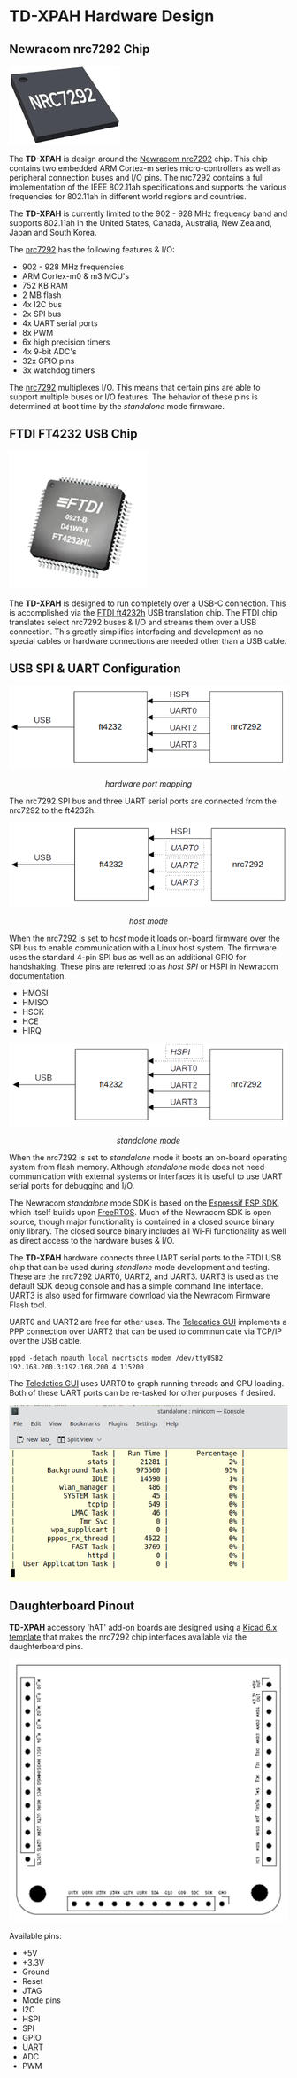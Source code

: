 # TD-XPAH Hardware Design

## Newracom nrc7292 Chip

![](images/nrc7292.png)

The **TD-XPAH** is design around the [Newracom nrc7292](https://newracom.com/products/nrc7292) chip. This chip contains two embedded ARM Cortex-m series micro-controllers as well as peripheral connection buses and I/O pins. The nrc7292 contains a full implementation of the IEEE 802.11ah specifications and supports the various frequencies for 802.11ah in different world regions and countries.

The **TD-XPAH** is currently limited to the 902 - 928 MHz frequency band and supports 802.11ah in the United States, Canada, Australia, New Zealand, Japan and South Korea.

The [nrc7292](https://newracom.com/products/nrc7292) has the following features & I/O:

- 902 - 928 MHz frequencies
- ARM Cortex-m0 & m3 MCU's
- 752 KB RAM
- 2 MB flash
- 4x I2C bus
- 2x SPI bus
- 4x UART serial ports
- 8x PWM
- 6x high precision timers
- 4x 9-bit ADC's
- 32x GPIO pins
- 3x watchdog timers

The [nrc7292](https://newracom.com/products/nrc7292) multiplexes I/O. This means that certain pins are able to support multiple buses or I/O features. The behavior of these pins is determined at boot time by the <i>standalone</i> mode firmware.

## FTDI FT4232 USB Chip

![](images/ft4232hl.png)

The **TD-XPAH** is designed to run completely over a USB-C connection. This is accomplished via the [FTDI ft4232h](https://ftdichip.com/products/ft4232hl/) USB translation chip. The FTDI chip translates select nrc7292 buses & I/O and streams them over a USB connection. This greatly simplifies interfacing and development as no special cables or hardware connections are needed other than a USB cable.

## USB SPI & UART Configuration

![](images/TD-XPAH_ftdi_nrc7292.png)<center>*hardware port mapping*</center>

The nrc7292 SPI bus and three UART serial ports are connected from the nrc7292 to the ft4232h.

![](images/TD-XPAH_ftdi_nrc7292_host_mode.png)<center>*host mode*</center>

When the nrc7292 is set to <i>host</i> mode it loads on-board firmware over the SPI bus to enable communication with a Linux host system. The firmware uses the standard 4-pin SPI bus as well as an additional GPIO for handshaking. These pins are referred to as <i>host SPI</i> or HSPI in Newracom documentation.

- HMOSI
- HMISO
- HSCK
- HCE
- HIRQ


![](images/TD-XPAH_ftdi_nrc7292_standalone_mode.png)<center>*standalone mode*</center>

When the nrc7292 is set to <i>standalone</i> mode it boots an on-board operating system from flash memory. Although <i>standalone</i> mode does not need communication with external systems or interfaces it is useful to use UART serial ports for debugging and I/O.

The Newracom <i>standalone</i> mode SDK is based on the [Espressif ESP SDK](https://docs.espressif.com/projects/esp-idf/en/latest/esp32/), which itself builds upon [FreeRTOS](https://www.freertos.org/). Much of the Newracom SDK is open source, though major functionality is contained in a closed source binary only library. The closed source binary includes all Wi-Fi functionality as well as direct access to the hardware buses & I/O.

The **TD-XPAH** hardware connects three UART serial ports to the FTDI USB chip that can be used during <i>standlone</i> mode development and testing. These are the nrc7292 UART0, UART2, and UART3. UART3 is used as the default SDK debug console and has a simple command line interface. UART3 is also used for firmware download via the Newracom Firmware Flash tool.

UART0 and UART2 are free for other uses. The [Teledatics GUI](https://github.com/teledatics/nrc7292_sdk/tree/teledatics_gui) implements a PPP connection over UART2 that can be used to commnunicate via TCP/IP over the USB cable.

	pppd -detach noauth local nocrtscts modem /dev/ttyUSB2 192.168.200.3:192.168.200.4 115200
	
The [Teledatics GUI](https://github.com/teledatics/nrc7292_sdk/tree/teledatics_gui) uses UART0 to graph running threads and CPU loading. Both of these UART ports can be re-tasked for other purposes if desired.

![](images/uart0_thread_stats.png)


## Daughterboard Pinout

**TD-XPAH** accessory 'hAT' add-on boards are designed using a [Kicad 6.x template](https://github.com/teledatics/TD-XPAH_hAT_template) that makes the nrc7292 chip interfaces available via the daughterboard pins.

![](images/TD-XPAH_hAT_pins.png)

Available pins:

- +5V 
- +3.3V
- Ground
- Reset
- JTAG
- Mode pins
- I2C
- HSPI
- SPI
- GPIO
- UART
- ADC
- PWM